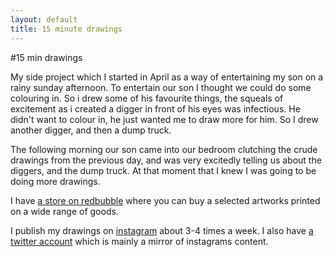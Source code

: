 ```yaml
---
layout: default
title: 15 minute drawings
---
```



#15 min drawings

My side project which I started in April as a way of entertaining my son on a rainy sunday afternoon. To entertain our son I thought we could do some colouring in. So i drew some of his favourite things, the squeals of excitement as i created a digger in front of his eyes was infectious. He didn't want to colour in, he just wanted me to draw more for him. So I drew another digger, and then a dump truck.

The following morning our son came into our bedroom clutching the crude drawings from the previous day, and was very excitedly telling us about the diggers, and the dump truck. At that moment that I knew I was going to be doing more drawings.


I have [a store on redbubble](http://bit.ly/15mindrawings-store) where you can buy a selected artworks printed on a wide range of goods.

I publish my drawings on [instagram](http://instagram.com/15mindrawings) about 3-4 times a week. I also have [a twitter account](http://twitter.com/15mindrawings) which is mainly a mirror of instagrams content.
